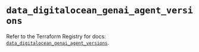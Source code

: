 # `data_digitalocean_genai_agent_versions`

Refer to the Terraform Registry for docs: [`data_digitalocean_genai_agent_versions`](https://registry.terraform.io/providers/digitalocean/digitalocean/2.68.0/docs/data-sources/genai_agent_versions).
